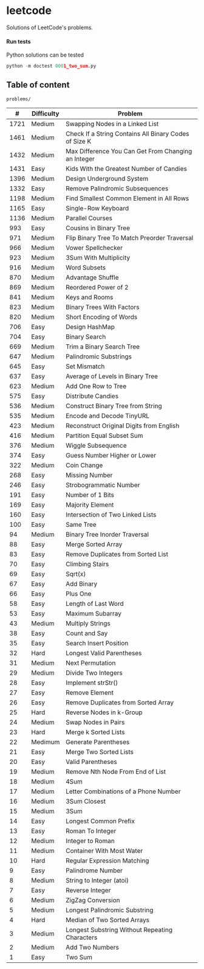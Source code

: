 # leetcode

Solutions of LeetCode's problems.

#### Run tests

Python solutions can be tested

```python
python -m doctest 0001_two_sum.py
```

## Table of content

`problems/`

|    # | Difficulty | Problem                                               |
| ---- | ---------- | ----------------------------------------------------- |
| 1721 | Medium     | Swapping Nodes in a Linked List                       |
| 1461 | Medium     | Check If a String Contains All Binary Codes of Size K |
| 1432 | Medium     | Max Difference You Can Get From Changing an Integer   |
| 1431 | Easy       | Kids With the Greatest Number of Candies              |
| 1396 | Medium     | Design Underground System                             |
| 1332 | Easy       | Remove Palindromic Subsequences                       |
| 1198 | Medium     | Find Smallest Common Element in All Rows              |
| 1165 | Easy       | Single-Row Keyboard                                   |
| 1136 | Medium     | Parallel Courses                                      |
|  993 | Easy       | Cousins in Binary Tree                                |
|  971 | Medium     | Flip Binary Tree To Match Preorder Traversal          |
|  966 | Medium     | Vower Spellchecker                                    |
|  923 | Medium     | 3Sum With Multiplicity                                |
|  916 | Medium     | Word Subsets                                          |
|  870 | Medium     | Advantage Shuffle                                     |
|  869 | Medium     | Reordered Power of 2                                  |
|  841 | Medium     | Keys and Rooms                                        |
|  823 | Medium     | Binary Trees With Factors                             |
|  820 | Medium     | Short Encoding of Words                               |
|  706 | Easy       | Design HashMap                                        |
|  704 | Easy       | Binary Search                                         |
|  669 | Medium     | Trim a Binary Search Tree                             |
|  647 | Medium     | Palindromic Substrings                                |
|  645 | Easy       | Set Mismatch                                          |
|  637 | Easy       | Average of Levels in Binary Tree                      |
|  623 | Medium     | Add One Row to Tree                                   |
|  575 | Easy       | Distribute Candies                                    |
|  536 | Medium     | Construct Binary Tree from String                     |
|  535 | Medium     | Encode and Decode TinyURL                             |
|  423 | Medium     | Reconstruct Original Digits from English              |
|  416 | Medium     | Partition Equal Subset Sum                            |
|  376 | Medium     | Wiggle Subsequence                                    |
|  374 | Easy       | Guess Number Higher or Lower                          |
|  322 | Medium     | Coin Change                                           |
|  268 | Easy       | Missing Number                                        |
|  246 | Easy       | Strobogrammatic Number                                |
|  191 | Easy       | Number of 1 Bits                                      |
|  169 | Easy       | Majority Element                                      |
|  160 | Easy       | Intersection of Two Linked Lists                      |
|  100 | Easy       | Same Tree                                             |
|   94 | Medium     | Binary Tree Inorder Traversal                         |
|   88 | Easy       | Merge Sorted Array                                    |
|   83 | Easy       | Remove Duplicates from Sorted List                    |
|   70 | Easy       | Climbing Stairs                                       |
|   69 | Easy       | Sqrt(x)                                               |
|   67 | Easy       | Add Binary                                            |
|   66 | Easy       | Plus One                                              |
|   58 | Easy       | Length of Last Word                                   |
|   53 | Easy       | Maximum Subarray                                      |
|   43 | Medium     | Multiply Strings                                      |
|   38 | Easy       | Count and Say                                         |
|   35 | Easy       | Search Insert Position                                |
|   32 | Hard       | Longest Valid Parentheses                             |
|   31 | Medium     | Next Permutation                                      |
|   29 | Medium     | Divide Two Integers                                   |
|   28 | Easy       | Implement strStr()                                    |
|   27 | Easy       | Remove Element                                        |
|   26 | Easy       | Remove Duplicates from Sorted Array                   |
|   25 | Hard       | Reverse Nodes in k-Group                              |
|   24 | Medium     | Swap Nodes in Pairs                                   |
|   23 | Hard       | Merge k Sorted Lists                                  |
|   22 | Medimum    | Generate Parentheses                                  |
|   21 | Easy       | Merge Two Sorted Lists                                |
|   20 | Easy       | Valid Parentheses                                     |
|   19 | Medium     | Remove Nth Node From End of List                      |
|   18 | Medium     | 4Sum                                                  |
|   17 | Medium     | Letter Combinations of a Phone Number                 |
|   16 | Medium     | 3Sum Closest                                          |
|   15 | Medium     | 3Sum                                                  |
|   14 | Easy       | Longest Common Prefix                                 |
|   13 | Easy       | Roman To Integer                                      |
|   12 | Medium     | Integer to Roman                                      |
|   11 | Medium     | Container With Most Water                             |
|   10 | Hard       | Regular Expression Matching                           |
|    9 | Easy       | Palindrome Number                                     |
|    8 | Medium     | String to Integer (atoi)                              |
|    7 | Easy       | Reverse Integer                                       |
|    6 | Medium     | ZigZag Conversion                                     |
|    5 | Medium     | Longest Palindromic Substring                         |
|    4 | Hard       | Median of Two Sorted Arrays                           |
|    3 | Medium     | Longest Substring Without Repeating Characters        |
|    2 | Medium     | Add Two Numbers                                       |
|    1 | Easy       | Two Sum                                               |

